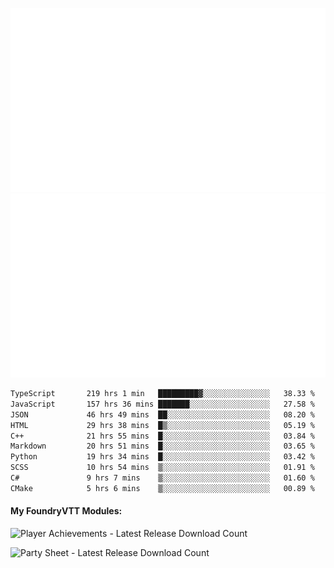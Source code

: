 
![](https://raw.githubusercontent.com/eddiedover/ghstats/master/generated/overview.svg)
![](https://raw.githubusercontent.com/eddiedover/ghstats/master/generated/languages.svg)

<!--START_SECTION:waka-->

```txt
TypeScript       219 hrs 1 min   █████████▓░░░░░░░░░░░░░░░   38.33 %
JavaScript       157 hrs 36 mins ███████░░░░░░░░░░░░░░░░░░   27.58 %
JSON             46 hrs 49 mins  ██░░░░░░░░░░░░░░░░░░░░░░░   08.20 %
HTML             29 hrs 38 mins  █▒░░░░░░░░░░░░░░░░░░░░░░░   05.19 %
C++              21 hrs 55 mins  █░░░░░░░░░░░░░░░░░░░░░░░░   03.84 %
Markdown         20 hrs 51 mins  █░░░░░░░░░░░░░░░░░░░░░░░░   03.65 %
Python           19 hrs 34 mins  █░░░░░░░░░░░░░░░░░░░░░░░░   03.42 %
SCSS             10 hrs 54 mins  ▒░░░░░░░░░░░░░░░░░░░░░░░░   01.91 %
C#               9 hrs 7 mins    ▒░░░░░░░░░░░░░░░░░░░░░░░░   01.60 %
CMake            5 hrs 6 mins    ▒░░░░░░░░░░░░░░░░░░░░░░░░   00.89 %
```

<!--END_SECTION:waka-->

#### My FoundryVTT Modules:

  ![Player Achievements - Latest Release Download Count](https://img.shields.io/badge/dynamic/json?label=Player%20Achievements%20-%20Downloads@latest&query=assets%5B1%5D.download_count&url=https%3A%2F%2Fapi.github.com%2Frepos%2FEddieDover%2Ffvtt-player-achievements%2Freleases%2Flatest)

  ![Party Sheet - Latest Release Download Count](https://img.shields.io/badge/dynamic/json?label=Party%20Sheet%20-%20Downloads@latest&query=assets%5B1%5D.download_count&url=https%3A%2F%2Fapi.github.com%2Frepos%2FEddieDover%2Ffvtt-party-sheet%2Freleases%2Flatest)

<a rel="me" href="https://techhub.social/@EddieDover"></a>
